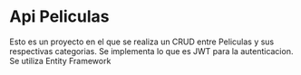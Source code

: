 # Api Peliculas 
Esto es un proyecto en el que se realiza un CRUD entre Peliculas y sus respectivas categorias.
Se implementa lo que es JWT para la autenticacion.
Se utiliza Entity Framework

